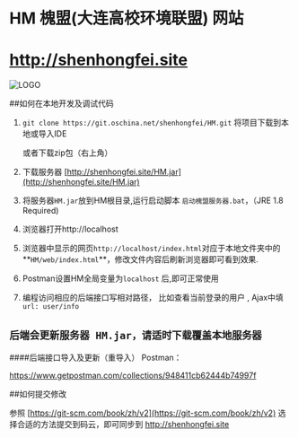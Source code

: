 # HM 槐盟(大连高校环境联盟)	网站
# http://shenhongfei.site

![LOGO](http://tva2.sinaimg.cn/crop.0.0.180.180.180/a121378fjw1e8qgp5bmzyj2050050aa8.jpg)

##如何在本地开发及调试代码
1. `git clone https://git.oschina.net/shenhongfei/HM.git` 
    将项目下载到本地或导入IDE
    
    或者下载zip包（右上角）

2. 下载服务器 [http://shenhongfei.site/HM.jar](http://shenhongfei.site/HM.jar) 

3. 将服务器`HM.jar`放到HM根目录,运行启动脚本 `启动槐盟服务器.bat`，（JRE 1.8 Required)

4. 浏览器打开http://localhost

5. 浏览器中显示的网页`http://localhost/index.html`对应于本地文件夹中的**`HM/web/index.html`**，修改文件内容后刷新浏览器即可看到效果.

6. Postman设置HM全局变量为`localhost` 后,即可正常使用

7. 编程访问相应的后端接口写相对路径， 比如查看当前登录的用户 , Ajax中填 `url: user/info` 

## ```后端会更新服务器 HM.jar，请适时下载覆盖本地服务器```

####后端接口导入及更新（重导入）
Postman：

https://www.getpostman.com/collections/948411cb62444b74997f

##如何提交修改

参照 [https://git-scm.com/book/zh/v2](https://git-scm.com/book/zh/v2) 选择合适的方法提交到码云，即可同步到 http://shenhongfei.site 

